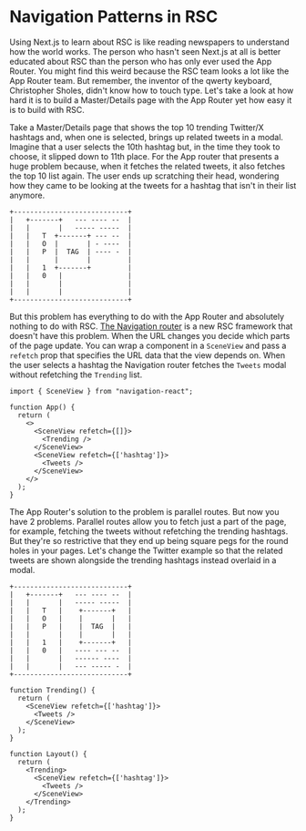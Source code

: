 # Navigation Patterns in RSC

Using Next.js to learn about RSC is like reading newspapers to understand how the world works. The person who hasn't seen Next.js at all is better educated about RSC than the person who has only ever used the App Router. You might find this weird because the RSC team looks a lot like the App Router team. But remember, the inventor of the qwerty keyboard, Christopher Sholes, didn't know how to touch type. Let's take a look at how hard it is to build a Master/Details page with the App Router yet how easy it is to build with RSC.

Take a Master/Details page that shows the top 10 trending Twitter/X hashtags and, when one is selected, brings up related tweets in a modal. Imagine that a user selects the 10th hashtag but, in the time they took to choose, it slipped down to 11th place. For the App router that presents a huge problem because, when it fetches the related tweets, it also fetches the top 10 list again. The user ends up scratching their head, wondering how they came to be looking at the tweets for a hashtag that isn't in their list anymore.

```
+----------------------------+
|   +-------+   --- ---- --  |
|   |       |   ----- -----  |
|   |   T  +-------+ --- --  |
|   |   O  |       | - ----  |
|   |   P  |  TAG  | ---- -  |
|   |      |       |         |
|   |   1  +-------+         |
|   |   0   |                |
|   |       |                |
|   |       |                |
+----------------------------+
```

But this problem has everything to do with the App Router and absolutely nothing to do with RSC. [The Navigation router](https://grahammendick.github.io/navigation/) is a new RSC framework that doesn't have this problem. When the URL changes you decide which parts of the page update. You can wrap a component in a `SceneView` and pass a `refetch` prop that specifies the URL data that the view depends on. When the user selects a hashtag the Navigation router fetches the `Tweets` modal without refetching the `Trending` list.

```tsx
import { SceneView } from "navigation-react";

function App() {
  return (
    <>
      <SceneView refetch={[]}>
        <Trending />
      </SceneView>
      <SceneView refetch={['hashtag']}>
        <Tweets />
      </SceneView>
    </>
  );
}
```

The App Router's solution to the problem is parallel routes. But now you have 2 problems. Parallel routes allow you to fetch just a part of the page, for example, fetching the tweets without refetching the trending hashtags. But they're so restrictive that they end up being square pegs for the round holes in your pages. Let's change the Twitter example so that the related tweets are shown alongside the trending hashtags instead overlaid in a modal.

```
+----------------------------+
|   +-------+   --- ---- --  |
|   |       |   ----- -----  |
|   |   T   |    +-------+   |
|   |   O   |    |       |   |
|   |   P   |    |  TAG  |   |
|   |       |    |       |   |
|   |   1   |    +-------+   |
|   |   0   |   ---- --- --  |
|   |       |   ------ ----  |
|   |       |   --- ----- -  |
+----------------------------+
```



```tsx
function Trending() {
  return (
    <SceneView refetch={['hashtag']}>
      <Tweets />
    </SceneView>
  );
}
```

```tsx
function Layout() {
  return (
    <Trending>
      <SceneView refetch={['hashtag']}>
        <Tweets />
      </SceneView>
    </Trending>
  );
}

```
